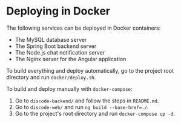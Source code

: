 # Deploying in Docker

The following services can be deployed in Docker containers:
* The MySQL database server
* The Spring Boot backend server
* The Node.js chat notification server
* The Nginx server for the Angular application


To build everything and deploy automatically, go to the project
root directory and run `docker/deploy.sh`. 


To build and deploy manually with `docker-compose`:
1. Go to `discode-backend/` and follow the steps in `README.md`.
2. Go to `discode-web/` and run `ng build --base-href=./`.
3. Go to the project's root directory and run `docker-compose up -d`.